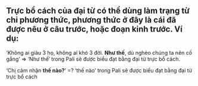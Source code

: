 ## Trực bổ cách của **đại từ** có thể dùng làm trạng từ chỉ phương thức, phương thức ở đây là cái đã được nêu ở câu trước, hoặc đoạn kinh trước. Ví dụ:

  

‘Không ai giàu 3 họ, không ai khó 3 đời. **Như thế**, dù nghèo chúng ta nên cố gắng’ => ‘Như thế’ trong Pali sẽ được biểu đạt bằng đại từ trực bổ cách.

  

‘Chị cảm nhận **thế nào?**’ =? ‘thế nào’ trong Pali sẽ được biểu đạt bằng đại từ trực bổ cách